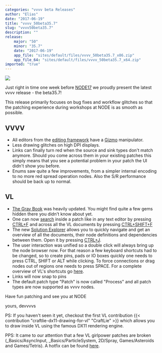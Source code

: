 ```yaml
---
categories: "vvvv beta Releases"
author: "Elias"
date: "2017-06-19"
title: "vvvv_50beta35.7"
slug: "vvvv50beta35.7"
description: ""
release: 
    major: "50"
    minor: "35.7"
    date: "2017-06-19"
    app_file: "sites/default/files/vvvv_50beta35.7_x86.zip"
    app_file_64: "sites/default/files/vvvv_50beta35.7_x64.zip"
imported: "true"
---
```



![](splash_1.png)


Just right in time one week before [NODE17](https://17.nodeforum.org) we proudly present the latest vvvv release - the beta35.7!

This release primarily focuses on bug fixes and workflow glitches so that the patching experience during workshops at NODE is as smooth as possible.

## VVVV

* All editors from the [editing framework](https://betadocs.vvvv.org/topics/graphics/direct3d-9/basics/editing-framework/editing-framework.html) have a [Gizmo](/blog/2017/welcome-gizmo) manipulator.
* Less drawing glitches on high DPI displays.
* Links can finally turn red when the source and sink types don't match anymore. Should you come across them in your existing patches this simply means that you see a potential problem in your patch the UI didn't show you before.
* Enums saw quite a few improvements, from a simpler internal encoding to no more red spread operation nodes. Also the S/R performance should be back up to normal.

## VL

* [The Gray Book](https://vvvv.gitbooks.io/the-gray-book/content/en) was heavily updated. You might find quite a few gems hidden there you didn't know about yet.
* One can now [search](https://vvvv.gitbooks.io/the-gray-book/content/en/reference/hde/finders.html) inside a patch like in any text editor by pressing [CTRL+F](https://vvvv.gitbooks.io/the-gray-book/content/en/reference/hde/patching.html) and across all the VL documents by pressing [CTRL+SHIFT+F](https://vvvv.gitbooks.io/the-gray-book/content/en/reference/hde/patching.html)
* The new [Solution Explorer](https://vvvv.gitbooks.io/the-gray-book/content/en/reference/hde/solution-explorer.html) allows you to quickly navigate and get an overview of all the documents, their node definitions and dependencies between them. Open it by pressing [CTRL+J](https://vvvv.gitbooks.io/the-gray-book/content/en/reference/hde/patching.html).
* The user interaction was unified so a double click will always bring up the node browser now. For that reason a few keyboard shortcuts had to be changed, so to create pins, pads or IO boxes quickly one needs to press CTRL, SHIFT or ALT while clicking. To force connections or drag nodes out of regions one needs to press SPACE. For a complete overview of VL's shortcuts go [here](https://vvvv.gitbooks.io/the-gray-book/content/en/reference/hde/patching.html).
* Links will now snap to pins
* The default patch type "Patch" is now called "Process" and all patch types are now supported as vvvv nodes.

Have fun patching and see you at NODE

yours,
devvvvs

PS: If you haven't seen it yet, checkout the first VL contribution {{< contribution "craftlie-dx11-drawing-for-vl" "CraftLie" >}} which allows you to draw inside VL using the famous DX11 rendering engine.

PPS: It came to our attention that a few VL girlpower patches are broken (_Basics/AsyncInput, _Basics/ParticleSystem, 2D/Spray, Games/Asteroids and Games/Tetris). A hotfix can be found [here](https://matrix.org/_matrix/media/v1/download/matrix.org/QlDcCAIQcAlTjuQWqdbNaLoN).